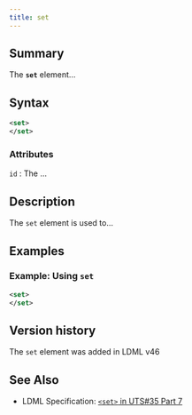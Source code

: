 ```yaml
---
title: set
---
```


## Summary

The **`set`** element…

## Syntax

```xml
<set>
</set>
```

### Attributes

`id` :   The …

## Description

The `set` element is used to…

## Examples

### Example: Using `set`

```xml
<set>
</set>
```

## Version history

The `set` element was added in LDML v46

<!-- ## See also

- … -->

## See Also

- LDML Specification: [`<set>` in UTS#35 Part 7][tr35-element-set]

[tr35-element-set]:
    https://www.unicode.org/reports/tr35/tr35-keyboards.html#element-set


